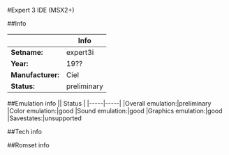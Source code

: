 #Expert 3 IDE (MSX2+)

##Info

||Info|
|-----|-----|
|**Setname:**|expert3i
|**Year:**|19??
|**Manufacturer:**|Ciel
|**Status:**|preliminary

##Emulation info
|| Status |
|-----|-----|
|Overall emulation:|preliminary
|Color emulation:|good
|Sound emulation:|good
|Graphics emulation:|good
|Savestates:|unsupported

##Tech info

##Romset info

<!--- START OF EDITED COMMENT DO NOT TOUCH TEXT ABOVE-->
